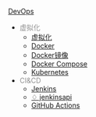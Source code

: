 [DevOps](docs/DevOps/index.md)

- <font color="#8f8f8f">虚拟化</font>
  - [虚拟化](docs/DevOps/虚拟化/虚拟化.md)
  - [Docker](docs/DevOps/虚拟化/Docker.md)
  - [Docker镜像](docs/DevOps/虚拟化/Docker镜像.md)
  - [Docker Compose](docs/DevOps/虚拟化/Docker-Compose.md)
  - [Kubernetes](docs/DevOps/虚拟化/Kubernetes.md)
- <font color="#8f8f8f">CI&CD</font>
  - [Jenkins](docs/DevOps/CI&CD/Jenkins.md)
  - [♢ jenkinsapi](docs/DevOps/CI&CD/^jenkinsapi.md)
  - [GitHub Actions](docs/DevOps/CI&CD/GitHub-Actions.md)
